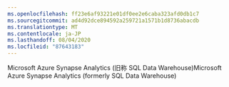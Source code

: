 ```yaml
---
ms.openlocfilehash: ff23e6af93221e01df0ee2e6caba323afd0db1c7
ms.sourcegitcommit: ad4d92dce894592a259721a1571b1d8736abacdb
ms.translationtype: MT
ms.contentlocale: ja-JP
ms.lasthandoff: 08/04/2020
ms.locfileid: "87643183"
---
```

<span data-ttu-id="137be-101">Microsoft Azure Synapse Analytics (旧称 SQL Data Warehouse)</span><span class="sxs-lookup"><span data-stu-id="137be-101">Microsoft Azure Synapse Analytics (formerly SQL Data Warehouse)</span></span>  
